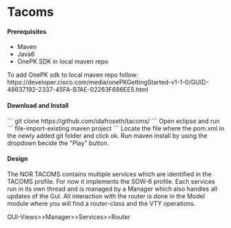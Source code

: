 # Tacoms
<h4>Prerequisites</h4>
  <ul>
    <li>Maven</li>
    <li>Java6</li>
    <li>OnePK SDK in local maven repo</li>
  </ul>
To add OnePK sdk to local maven repo follow: https://developer.cisco.com/media/onePKGettingStarted-v1-1-0/GUID-48637192-2337-45FA-B7AE-02263F686EE5.html


<h4>Download and Install</h4>
```
git clone https://github.com/idafroseth/tacoms/
```
Open eclipse and run 
```
file-import-existing maven project
```
Locate the file where the pom.xml in the newly added git folder and click ok. Run maven install by using the dropdown becide the "Play" button. 

<h4>Design</h4>
The NOR TACOMS contains multiple services which are identified in the TACOMS profile. For now it implements the SOW-6 profile. Each services run in its own thread and is managed by a Manager which also handles all updates of the GuI. All interaction with the router is done in the Model module where you will find a router-class and the VTY operations.  

GUI-Views>>Manager>>Services>>Router
